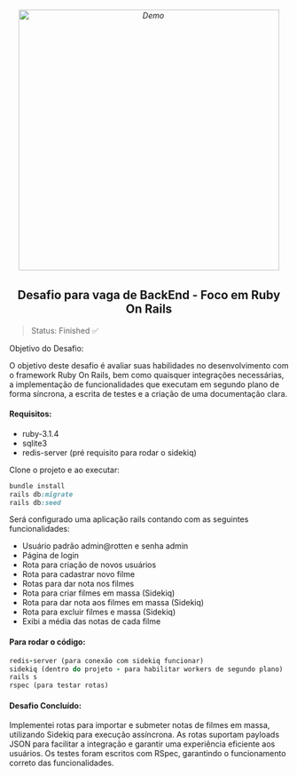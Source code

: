 <h6 align="center">
    <img src="https://github.com/LucasReb/OxeanbitsRubyTest/assets/54152996/e231a5fc-6ba0-4ea7-8492-f6b47e1dd987" alt="Demo" widht="550" height="470"/>
</h6>

<h2 align="center">
    Desafio para vaga de BackEnd - Foco em Ruby On Rails
</h2>

> Status: Finished ✅


Objetivo do Desafio:

O objetivo deste desafio é avaliar suas habilidades no desenvolvimento com o framework Ruby On Rails, bem como quaisquer integrações necessárias, a implementação de funcionalidades que executam em segundo plano de forma síncrona, a escrita de testes e a criação de uma documentação clara.

#### Requisitos:

- ruby-3.1.4
- sqlite3
- redis-server (pré requisito para rodar o sidekiq) 

Clone o projeto e ao executar:

```ruby
bundle install
rails db:migrate
rails db:seed
```
Será configurado uma aplicação rails contando com as seguintes funcionalidades:
- Usuário padrão admin@rotten e senha admin
- Página de login
- Rota para criação de novos usuários
- Rota para cadastrar novo filme
- Rotas para dar nota nos filmes
- Rota para criar filmes em massa (Sidekiq)
- Rota para dar nota aos filmes em massa (Sidekiq)
- Rota para excluir filmes e massa (Sidekiq)
- Exibi a média das notas de cada filme

#### Para rodar o código:

```ruby
redis-server (para conexão com sidekiq funcionar)
sidekiq (dentro do projeto - para habilitar workers de segundo plano)
rails s
rspec (para testar rotas)
```

#### Desafio Concluído:

Implementei rotas para importar e submeter notas de filmes em massa, utilizando Sidekiq para execução assíncrona. As rotas suportam payloads JSON para facilitar a integração e garantir uma experiência eficiente aos usuários. Os testes foram escritos com RSpec, garantindo o funcionamento correto das funcionalidades.

